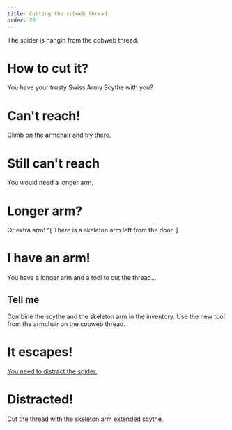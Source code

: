 ```yaml
---
title: Cutting the cobweb thread
order: 20
---
```


The spider is hangin from the cobweb thread.

# How to cut it?
You have your trusty Swiss Army Scythe with you?

# Can't reach!
Climb on the armchair and try there.

# Still can't reach
You would need a longer arm.

# Longer arm?
Or extra arm! ^[ There is a skeleton arm left from the door. ]

# I have an arm!
You have a longer arm and a tool to cut the thread...

## Tell me
Combine the scythe and the skeleton arm in the inventory. Use the new tool from the armchair on the cobweb thread.

# It escapes!
[You need to distract the spider.](distract-beasty)

# Distracted!
Cut the thread with the skeleton arm extended scythe.
